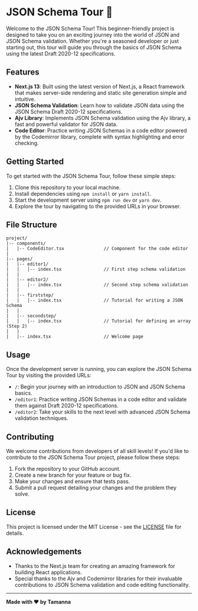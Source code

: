# JSON Schema Tour 🚀

Welcome to the JSON Schema Tour! This beginner-friendly project is designed to take you on an exciting journey into the world of JSON and JSON Schema validation. Whether you're a seasoned developer or just starting out, this tour will guide you through the basics of JSON Schema using the latest Draft 2020-12 specifications.

## Features

- **Next.js 13**: Built using the latest version of Next.js, a React framework that makes server-side rendering and static site generation simple and intuitive.
- **JSON Schema Validation**: Learn how to validate JSON data using the JSON Schema Draft 2020-12 specifications.
- **Ajv Library**: Implements JSON Schema validation using the Ajv library, a fast and powerful validator for JSON data.
- **Code Editor**: Practice writing JSON Schemas in a code editor powered by the Codemirror library, complete with syntax highlighting and error checking.

## Getting Started

To get started with the JSON Schema Tour, follow these simple steps:

1. Clone this repository to your local machine.
2. Install dependencies using `npm install` or `yarn install`.
3. Start the development server using `npm run dev` or `yarn dev`.
4. Explore the tour by navigating to the provided URLs in your browser.

   
## File Structure
```
project/
|-- components/
|   |-- CodeEditor.tsx               // Component for the code editor
|
|-- pages/
|   |-- editor1/
|   |   |-- index.tsx                // First step schema validation
|   |
|   |-- editor2/
|   |   |-- index.tsx                // Second step schema validation
|   |
|   |-- firststep/
|   |   |-- index.tsx                // Tutorial for writing a JSON Schema
|   |
|   |-- secondstep/
|   |   |-- index.tsx                // Tutorial for defining an array (Step 2)
|   |
|   |-- index.tsx                    // Welcome page
```
 



## Usage

Once the development server is running, you can explore the JSON Schema Tour by visiting the provided URLs:

- `/`: Begin your journey with an introduction to JSON and JSON Schema basics.
- `/editor1`: Practice writing JSON Schemas in a code editor and validate them against Draft 2020-12 specifications.
- `/editor2`: Take your skills to the next level with advanced JSON Schema validation techniques.

## Contributing

We welcome contributions from developers of all skill levels! If you'd like to contribute to the JSON Schema Tour project, please follow these steps:

1. Fork the repository to your GitHub account.
2. Create a new branch for your feature or bug fix.
3. Make your changes and ensure that tests pass.
4. Submit a pull request detailing your changes and the problem they solve.

## License

This project is licensed under the MIT License - see the [LICENSE](LICENSE) file for details.

## Acknowledgements

- Thanks to the Next.js team for creating an amazing framework for building React applications.
- Special thanks to the Ajv and Codemirror libraries for their invaluable contributions to JSON Schema validation and code editing functionality.

---
**Made with ❤️ by Tamanna**

